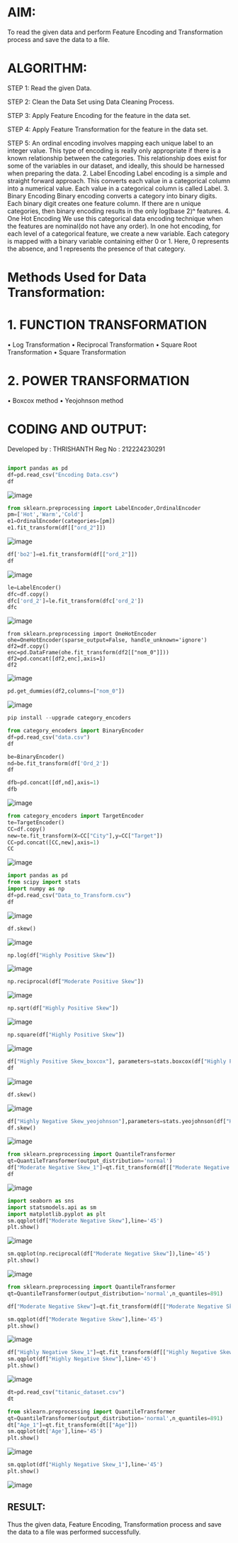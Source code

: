 
# AIM:
To read the given data and perform Feature Encoding and Transformation process and save the data to a file.

# ALGORITHM:
STEP 1:
Read the given Data.



STEP 2:
Clean the Data Set using Data Cleaning Process.


STEP 3:
Apply Feature Encoding for the feature in the data set.



STEP 4:
Apply Feature Transformation for the feature in the data set.



STEP 5:
An ordinal encoding involves mapping each unique label to an integer value. This type of encoding is really only appropriate if there is a known relationship between the categories. This relationship does exist for some of the variables in our dataset, and ideally, this should be harnessed when preparing the data.
2. Label Encoding
Label encoding is a simple and straight forward approach. This converts each value in a categorical column into a numerical value. Each value in a categorical column is called Label.
3. Binary Encoding
Binary encoding converts a category into binary digits. Each binary digit creates one feature column. If there are n unique categories, then binary encoding results in the only log(base 2)ⁿ features.
4. One Hot Encoding
We use this categorical data encoding technique when the features are nominal(do not have any order). In one hot encoding, for each level of a categorical feature, we create a new variable. Each category is mapped with a binary variable containing either 0 or 1. Here, 0 represents the absence, and 1 represents the presence of that category.

# Methods Used for Data Transformation:
  # 1. FUNCTION TRANSFORMATION
• Log Transformation
• Reciprocal Transformation
• Square Root Transformation
• Square Transformation
  # 2. POWER TRANSFORMATION
• Boxcox method
• Yeojohnson method

# CODING AND OUTPUT:

Developed by : THRISHANTH
Reg No : 212224230291

```python

import pandas as pd
df=pd.read_csv("Encoding Data.csv")
df
```
![image](https://github.com/user-attachments/assets/14d78407-90d2-433f-8b0d-18e5636035ae)


```py
from sklearn.preprocessing import LabelEncoder,OrdinalEncoder
pm=['Hot','Warm','Cold']
e1=OrdinalEncoder(categories=[pm])
e1.fit_transform(df[["ord_2"]])
```
![image](https://github.com/user-attachments/assets/6b01b78f-5fcf-4aaf-b275-8d999de218b5)


```py
df['bo2']=e1.fit_transform(df[["ord_2"]])
df
```
![image](https://github.com/user-attachments/assets/3b9e2c51-215c-4c5d-8e20-fd5f2a00b61f)


```py
le=LabelEncoder()
dfc=df.copy()
dfc['ord_2']=le.fit_transform(dfc['ord_2'])
dfc
```
![image](https://github.com/user-attachments/assets/05696329-2154-418f-9e3d-2a14183c9124)

```
from sklearn.preprocessing import OneHotEncoder
ohe=OneHotEncoder(sparse_output=False, handle_unknown='ignore')
df2=df.copy()
enc=pd.DataFrame(ohe.fit_transform(df2[["nom_0"]]))
df2=pd.concat([df2,enc],axis=1)
df2
```

![image](https://github.com/user-attachments/assets/8d479293-f0f9-41e2-bc53-5a3cda9ec064)



```py
pd.get_dummies(df2,columns=["nom_0"])
```
![image](https://github.com/user-attachments/assets/22768163-823e-4f58-82b3-4a88013e7111)


```py
pip install --upgrade category_encoders
```

```py
from category_encoders import BinaryEncoder
df=pd.read_csv("data.csv")
df
```


```py
be=BinaryEncoder()
nd=be.fit_transform(df['Ord_2'])
df
```


```py
dfb=pd.concat([df,nd],axis=1)
dfb
```
![image](https://github.com/user-attachments/assets/bf0f6e06-0e7d-468e-b846-0e680f4c7712)



```py
from category_encoders import TargetEncoder
te=TargetEncoder()
CC=df.copy()
new=te.fit_transform(X=CC["City"],y=CC["Target"])
CC=pd.concat([CC,new],axis=1)
CC
```
![image](https://github.com/user-attachments/assets/495ae3e6-1e48-4cc2-bfc8-ceb4ae1cab97)


```py
import pandas as pd
from scipy import stats
import numpy as np
df=pd.read_csv("Data_to_Transform.csv")
df
```
![image](https://github.com/user-attachments/assets/e61b720a-7942-49e1-8d2a-8259579f2246)


```py
df.skew()
```
![image](https://github.com/user-attachments/assets/aa5466b4-cd99-4b44-965f-5d4d3f342d8d)


```py
np.log(df["Highly Positive Skew"])
```
![image](https://github.com/user-attachments/assets/40652859-4b55-48d4-9123-85279852f0aa)


```py
np.reciprocal(df["Moderate Positive Skew"])
```
![image](https://github.com/user-attachments/assets/46b484ce-54f3-43be-b371-172a510d77c6)



```py
np.sqrt(df["Highly Positive Skew"])
```
![image](https://github.com/user-attachments/assets/9ea298bd-b9c7-4e1e-a3d4-44d8cf30d855)


```py
np.square(df["Highly Positive Skew"])
```
![image](https://github.com/user-attachments/assets/af562cc1-ef66-426e-aaec-75734e2b791f)


```py
df["Highly Positive Skew_boxcox"], parameters=stats.boxcox(df["Highly Positive Skew"])
df
```
![image](https://github.com/PriyankaAnnadurai/EXNO-3-DS/assets/118351569/b57d72a9-7e5f-4670-a02f-0ff73104d24f)


```py
df.skew()
```
![image](https://github.com/user-attachments/assets/30db633b-2917-460d-9507-8df37e560c7d)


```py
df["Highly Negative Skew_yeojohnson"],parameters=stats.yeojohnson(df["Highly Negative Skew"])
df.skew()
```
![image](https://github.com/user-attachments/assets/06c78725-d1d2-41ac-866d-23d00b890a47)

```py
from sklearn.preprocessing import QuantileTransformer
qt=QuantileTransformer(output_distribution='normal')
df["Moderate Negative Skew_1"]=qt.fit_transform(df[["Moderate Negative Skew"]])
df
```
![image](https://github.com/user-attachments/assets/19c6457e-11a5-4d97-b2ff-c59ad5d9ba87)

```py
import seaborn as sns
import statsmodels.api as sm
import matplotlib.pyplot as plt
sm.qqplot(df["Moderate Negative Skew"],line='45')
plt.show()
```
![image](https://github.com/user-attachments/assets/6e3f089f-c9d2-40c3-a25b-9dbcca2b2bf3)


```py
sm.qqplot(np.reciprocal(df["Moderate Negative Skew"]),line='45')
plt.show()
```

![image](https://github.com/user-attachments/assets/f0c798d5-3f00-456c-8bb9-3822a476ab24)



```py
from sklearn.preprocessing import QuantileTransformer
qt=QuantileTransformer(output_distribution='normal',n_quantiles=891)

df["Moderate Negative Skew"]=qt.fit_transform(df[["Moderate Negative Skew"]])

sm.qqplot(df["Moderate Negative Skew"],line='45')
plt.show()
```

![image](https://github.com/user-attachments/assets/3945deb5-3e8d-4aaf-ac3c-2a35398fc6cd)



```py
df["Highly Negative Skew_1"]=qt.fit_transform(df[["Highly Negative Skew"]])
sm.qqplot(df["Highly Negative Skew"],line='45')
plt.show()
```

![image](https://github.com/user-attachments/assets/2b488911-00cb-4c76-bf2f-76950ff40c0b)


```py
dt=pd.read_csv("titanic_dataset.csv")
dt
```

```py
from sklearn.preprocessing import QuantileTransformer
qt=QuantileTransformer(output_distribution='normal',n_quantiles=891)
dt["Age_1"]=qt.fit_transform(dt[["Age"]])
sm.qqplot(dt['Age'],line='45') 
plt.show()
```
![image](https://github.com/user-attachments/assets/af17cebf-e434-4a81-b9e6-0f71a03d1024)

```py
sm.qqplot(df["Highly Negative Skew_1"],line='45')
plt.show()
```

![image](https://github.com/user-attachments/assets/f65a4260-15c8-4325-8f1e-c3ddfa1c709b)




## RESULT:
Thus the given data, Feature Encoding, Transformation process and save the data to a file was performed successfully.
